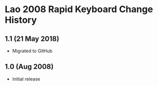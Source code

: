 Lao 2008 Rapid Keyboard Change History
=======================

1.1 (21 May 2018)
-----------------
* Migrated to GitHub

1.0 (Aug 2008)
-----------------
* Initial release
